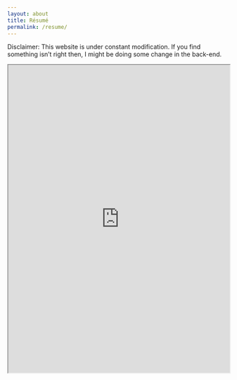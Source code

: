```yaml
---
layout: about
title: Résumé
permalink: /resume/
---
```

Disclaimer: This website is under constant modification. If you find something isn’t right then, I might be doing some change in the back-end.

<iframe style="position: relative; height: 700px ; width: 100%; margin: 0" src="https://drive.google.com/file/d/1zihm_I77lEnasbsattng1DhlCVCAI_YF/preview"></iframe>
